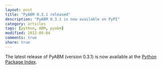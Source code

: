 ```yaml
---
layout: post
title: "PyABM 0.3.1 released"
description: "PyABM 0.3.1 is now available on PyPI"
category: articles
tags: [python, ABM, pyabm]
modified: 2012-09-04
comments: true
share: true
---
```


The latest release of PyABM (version 0.3.1) is now available at the 
[Python Package Index](http://pypi.python.org/pypi/pyabm/0.3.1).
